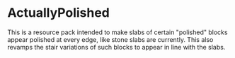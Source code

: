 # ActuallyPolished

This is a resource pack intended to make slabs of certain "polished" blocks appear polished at every edge, like stone slabs are currently. This also revamps the stair variations of such blocks to appear in line with the slabs.

